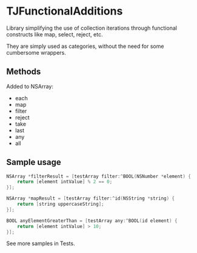 TJFunctionalAdditions
=====================

Library simplifying the use of collection iterations through functional constructs like map, select, reject, etc.

They are simply used as categories, without the need for some cumbersome wrappers.

Methods
-------

Added to NSArray:
* each
* map
* filter
* reject
* take
* last
* any
* all

Sample usage
------------

```objective-c
NSArray *filterResult = [testArray filter:^BOOL(NSNumber *element) {
    return [element intValue] % 2 == 0;
}];

NSArray *mapResult = [testArray filter:^id(NSString *string) {
    return [string uppercaseString];
}];

BOOL anyElementGreaterThan = [testArray any:^BOOL(id element) {
    return [element intValue] > 10;
}];
```

See more samples in Tests.